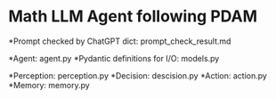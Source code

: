 # Math LLM Agent following PDAM

*Prompt checked by ChatGPT dict: prompt_check_result.md

*Agent: agent.py
*Pydantic definitions for I/O: models.py

*Perception: perception.py
*Decision: descision.py
*Action: action.py
*Memory: memory.py

